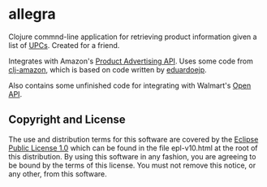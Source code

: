 # allegra

Clojure commnd-line application for retrieving product information given a list of [UPCs](https://en.wikipedia.org/wiki/Universal_Product_Code). Created for a friend.

Integrates with Amazon's [Product Advertising API](https://aws.amazon.com/archives/Product-Advertising-API/8967000559514506). Uses some code from [clj-amazon](https://github.com/FreeAgent/clj-amazon), which is based on code written by [eduardoejp](https://github.com/eduardoejp).

Also contains some unfinished code for integrating with Walmart's [Open API](https://developer.walmartlabs.com/).

## Copyright and License

The use and distribution terms for this software are covered by the
[Eclipse Public License 1.0] which can be found in the file
epl-v10.html at the root of this distribution. By using this software
in any fashion, you are agreeing to be bound by the terms of this
license. You must not remove this notice, or any other, from this
software.

[Eclipse Public License 1.0]: http://opensource.org/licenses/eclipse-1.0.php

